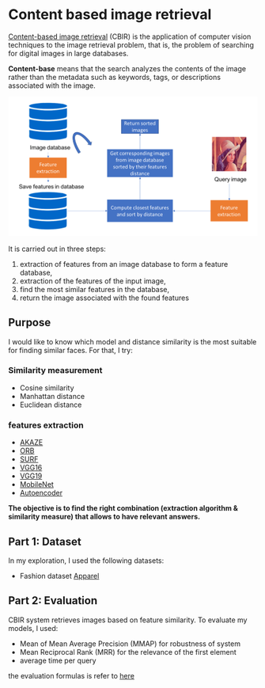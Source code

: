 # Content based image retrieval

[Content-based image retrieval][1] (CBIR) is the application of computer vision techniques to the image retrieval problem, that is, the problem of searching for digital images in large databases.

**Content-base** means that the search analyzes the contents of the image rather than the metadata such as keywords, tags, or descriptions associated with the image.

![CBIR](reports/images/cbir.png)

It is carried out in three steps:
1. extraction of features from an image database to form a feature database,
2. extraction of the features of the input image,
3. find the most similar features in the database,
4. return the image associated with the found features

## Purpose

I would like to know which model and distance similarity is the most suitable for finding similar faces. For that, I try:

### Similarity measurement
* Cosine similarity
* Manhattan distance
* Euclidean distance

### features extraction
* [AKAZE][4]
* [ORB][5]
* [SURF][8]
* [VGG16][9]
* [VGG19][10]
* [MobileNet][11]
* [Autoencoder][6]

**The objective is to find the right combination (extraction algorithm & similarity measure) that allows to have relevant answers.**

## Part 1: Dataset

In my exploration, I used the following datasets:

* Fashion dataset [Apparel][2]

## Part 2: Evaluation

CBIR system retrieves images based on feature similarity.
To evaluate my models, I used:

* Mean of Mean Average Precision (MMAP) for robustness of system
* Mean Reciprocal Rank (MRR) for the relevance of the first element
* average time per query

the evaluation formulas is refer to [here][7]

[1]: https://en.wikipedia.org/wiki/Content-based_image_retrieval
[2]: https://www.kaggle.com/trolukovich/apparel-images-dataset
[3]: https://www.kaggle.com/dansbecker/5-celebrity-faces-dataset
[4]: https://docs.opencv.org/4.2.0/db/d70/tutorial_akaze_matching.html
[5]: https://opencv-python-tutroals.readthedocs.io/en/latest/py_tutorials/py_feature2d/py_orb/py_orb.html
[6]: https://en.wikipedia.org/wiki/Autoencoder
[7]: https://web.stanford.edu/class/cs276/handouts/EvaluationNew-handout-1-per.pdf
[8]: https://docs.opencv.org/master/df/dd2/tutorial_py_surf_intro.html
[9]: https://neurohive.io/en/popular-networks/vgg16/
[10]: https://iq.opengenus.org/vgg19-architecture/
[11]: https://www.quantmetry.com/blog/mobilenet-optimisation-de-la-convolution-pour-les-reseaux-de-neurones-embarques/